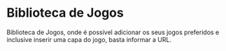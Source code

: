 # Biblioteca de Jogos

Biblioteca de Jogos, onde é possível adicionar os seus jogos preferidos e inclusive inserir uma capa do jogo, basta informar a URL.
